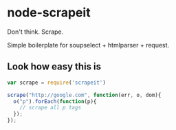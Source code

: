 
# node-scrapeit

Don't think. Scrape.

Simple boilerplate for soupselect + htmlparser + request.

## Look how easy this is

```js
var scrape = require('scrapeit')

scrape("http://google.com", function(err, o, dom){
  o("p").forEach(function(p){
    // scrape all p tags
  });
});
```

